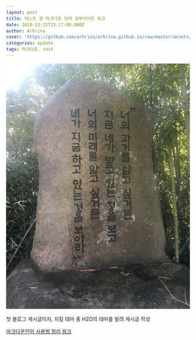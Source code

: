 ```yaml
---
layout: post
title: 테스트 겸 마크다운 언어 공부사이트 링크
date: 2019-12-31T23:17:08.000Z
author: Arhrina
cover: 'https://github.com/arhrina/arhrina.github.io/raw/master/assets/img/cover/07.JPG'
categories: update
tags: 마크다운, test
---
```


<img src="https://github.com/arhrina/arhrina.github.io/raw/master/assets/img/cover/07.JPG">

첫 블로그 게시글이자, 지킬 테마 중 H2O의 테마를 빌려 게시글 작성

<a href="https://gist.github.com/ihoneymon/652be052a0727ad59601">마크다운언어 사용법 정리 링크</a>
